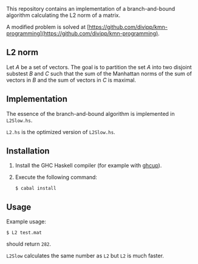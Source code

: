 
This repository contains an implementation of a branch-and-bound algorithm calculating the L2 norm of a matrix.

A modified problem is solved at [https://github.com/divipp/kmn-programming](https://github.com/divipp/kmn-programming).

## L2 norm

Let *A* be a set of vectors.
The goal is to partition the set $A$ into two disjoint substest $B$ and $C$ such
that the sum of the Manhattan norms of the sum of vectors in $B$ and the sum of vectors in $C$ is maximal.


## Implementation

The essence of the branch-and-bound algorithm is implemented in `L2Slow.hs`.

`L2.hs` is the optimized version of `L2Slow.hs`.


## Installation

1.  Install the GHC Haskell compiler (for example with [ghcup](https://www.haskell.org/ghcup/)).
2.  Execute the following command: 

        $ cabal install

## Usage

Example usage:

    $ L2 test.mat

should return `282`.

`L2Slow` calculates the same number as `L2` but `L2` is much faster.
